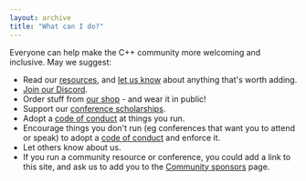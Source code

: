 ```yaml
---
layout: archive
title: "What can I do?"
---
```


Everyone can help make the C++ community more welcoming and inclusive. May we suggest:

* Read our [resources](/resources/), and [let us know](/#how-can-we-be-contacted) about anything that's worth adding.
* [Join our Discord](/discord/).
* Order stuff from [our shop](/shop/) - and wear it in public!
* Support our [conference scholarships](/conferences/scholarships/).
* Adopt a [code of conduct](/resources/#conferences-and-codes-of-conduct) at things you run.
* Encourage things you don't run (eg conferences that want you to attend or speak) to adopt a [code of conduct](/resources/#conferences-and-codes-of-conduct) and enforce it.
* Let others know about us.
* If you run a community resource or conference, you could add a link to this site, and ask us to add you to the [Community sponsors](/community-sponsors) page.
 

